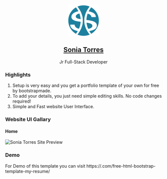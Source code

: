 <p align="center">
  <a href="https://soniatt93.github.io/">
    <img alt="Gatsby" src="./assets/img/logo.svg" width="100" />
    <h2 align="center">Sonia Torres</h2>
  </a>
</p> 
<p align="center">Jr Full-Stack Developer</p>

### Highlights
1. Setup is very easy and you get a portfolio template of your own for free by bootstrapmade.
2. To add your details, you just need simple editing skills. No code changes required!
3. Simple and Fast website User Interface.

### Website UI Gallary
#### Home 
![Sonia Torres Site Preview](./assets/img/screenshot.png)

### Demo
For Demo of this template you can visit https://.com/free-html-bootstrap-template-my-resume/

